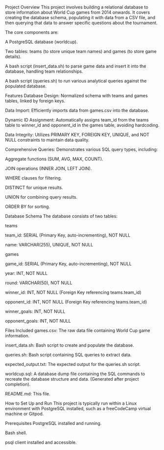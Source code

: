 Project Overview
This project involves building a relational database to store information about World Cup games from 2014 onwards. It covers creating the database schema, populating it with data from a CSV file, and then querying that data to answer specific questions about the tournament.

The core components are:

A PostgreSQL database (worldcup).

Two tables: teams (to store unique team names) and games (to store game details).

A bash script (insert_data.sh) to parse game data and insert it into the database, handling team relationships.

A bash script (queries.sh) to run various analytical queries against the populated database.

Features
Database Design: Normalized schema with teams and games tables, linked by foreign keys.

Data Import: Efficiently imports data from games.csv into the database.

Dynamic ID Assignment: Automatically assigns team_id from the teams table to winner_id and opponent_id in the games table, avoiding hardcoding.

Data Integrity: Utilizes PRIMARY KEY, FOREIGN KEY, UNIQUE, and NOT NULL constraints to maintain data quality.

Comprehensive Queries: Demonstrates various SQL query types, including:

Aggregate functions (SUM, AVG, MAX, COUNT).

JOIN operations (INNER JOIN, LEFT JOIN).

WHERE clauses for filtering.

DISTINCT for unique results.

UNION for combining query results.

ORDER BY for sorting.

Database Schema
The database consists of two tables:

teams

team_id: SERIAL (Primary Key, auto-incrementing), NOT NULL

name: VARCHAR(255), UNIQUE, NOT NULL

games

game_id: SERIAL (Primary Key, auto-incrementing), NOT NULL

year: INT, NOT NULL

round: VARCHAR(50), NOT NULL

winner_id: INT, NOT NULL (Foreign Key referencing teams.team_id)

opponent_id: INT, NOT NULL (Foreign Key referencing teams.team_id)

winner_goals: INT, NOT NULL

opponent_goals: INT, NOT NULL

Files Included
games.csv: The raw data file containing World Cup game information.

insert_data.sh: Bash script to create and populate the database.

queries.sh: Bash script containing SQL queries to extract data.

expected_output.txt: The expected output for the queries.sh script.

worldcup.sql: A database dump file containing the SQL commands to recreate the database structure and data. (Generated after project completion).

README.md: This file.

How to Set Up and Run
This project is typically run within a Linux environment with PostgreSQL installed, such as a freeCodeCamp virtual machine or Gitpod.

Prerequisites
PostgreSQL installed and running.

Bash shell.

psql client installed and accessible.
